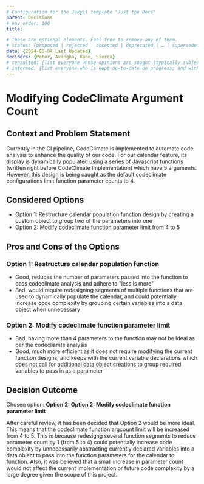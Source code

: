 ```yaml
---
# Configuration for the Jekyll template "Just the Docs"
parent: Decisions
# nav_order: 100
title: 

# These are optional elements. Feel free to remove any of them.
# status: {proposed | rejected | accepted | deprecated | … | superseded by [ADR-0005](0005-example.md)}
date: {2024-06-04 Last Updated}
deciders: {Peter, Avingha, Kane, Sierra}
# consulted: {list everyone whose opinions are sought (typically subject-matter experts); and with whom there is a two-way communication}
# informed: {list everyone who is kept up-to-date on progress; and with whom there is a one-way communication}
---
```

<!-- we need to disable MD025, because we use the different heading "ADR Template" in the homepage (see above) than it is foreseen in the template -->
<!-- markdownlint-disable-next-line MD025 -->
# Modifying CodeClimate Argument Count 

## Context and Problem Statement
Currently in the CI pipeline, CodeClimate is implemented to automate code analysis to enhance the quality of our code. For our calendar feature, its display is dynamically populated using a series of Javascript functions (written right before CodeClimate Implementation) which have 5 arguments. However, this design is being caught as the default codeclimate configurations limit function parameter counts to 4.


<!-- {Describe the context and problem statement, e.g., in free form using two to three sentences or in the form of an illustrative story.
 You may want to articulate the problem in form of a question and add links to collaboration boards or issue management systems.} -->

<!-- This is an optional element. Feel free to remove. -->
<!-- ## Decision Drivers

* {decision driver 1, e.g., a force, facing concern, …}
* {decision driver 2, e.g., a force, facing concern, …} -->
<!-- * … numbers of drivers can vary -->

## Considered Options

* Option 1: Restructure calendar population function design by creating a custom object to group two of the parameters into one
* Option 2: Modify codeclimate function parameter limit from 4 to 5 
<!-- * … numbers of options can vary -->


<!-- {justification. e.g., only option, which meets k.o. criterion decision driver | which resolves force {force} | … | comes out best (see below)}. -->

<!-- This is an optional element. Feel free to remove. -->
<!-- ### Consequences

* Good, because {positive consequence, e.g., improvement of one or more desired qualities, …}
* Bad, because {negative consequence, e.g., compromising one or more desired qualities, …}
* … numbers of consequences can vary -->

<!-- This is an optional element. Feel free to remove. -->
<!-- ## Validation

{describe how the implementation of/compliance with the ADR is validated. E.g., by a review or an ArchUnit test} -->

<!-- This is an optional element. Feel free to remove. -->
## Pros and Cons of the Options

### Option 1: Restructure calendar population function
* Good, reduces the number of parameters passed into the function to pass codeclimate analysis and adhere to "less is more"
* Bad, would require redesigning segments of multiple functions that are used to dynamically populate the calendar, and could potentially increase code complexity by grouping certain variables into a data object when unnecessary

### Option 2: Modify codeclimate function parameter limit
* Bad, having more than 4 parameters to the function may not be ideal as per the codecliamte analysis
* Good, much more efficient as it does not require modifying the current function designs, and keeps with the current variable declarations which does not call for additional data object creations to group required variables to pass in as a parameter

## Decision Outcome

Chosen option: **Option 2: Option 2: Modify codeclimate function parameter limit**


After careful review, it has been decided that Option 2 would be more ideal. This means that the codeclimate function argcount limit will be increased from 4 to 5. This is because redesigng several function segments to reduce parameter count by 1 (from 5 to 4) could potentially increase code complexity by unnecessarily abstracting currently declared variables into a data object to pass into the function parameters for the calendar to function. Also, it was believed that a small increase in parameter count would not affect the current implementation or future code complexity by a large degree given the scope of this project.
<!-- Because -->
<!-- This is an optional element. Feel free to remove. -->
<!-- ## More Information

{You might want to provide additional evidence/confidence for the decision outcome here and/or
 document the team agreement on the decision and/or
 define when this decision when and how the decision should be realized and if/when it should be re-visited and/or
 how the decision is validated.
 Links to other decisions and resources might here appear as well.} -->
